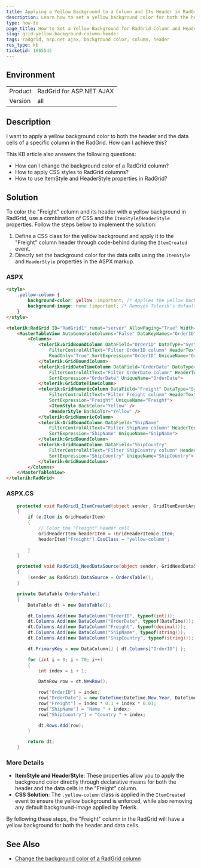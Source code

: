 ```yaml
---
title: Applying a Yellow Background to a Column and Its Header in RadGrid
description: Learn how to set a yellow background color for both the header and data cells of a specific column in RadGrid for ASP.NET AJAX.
type: how-to
page_title: How to Set a Yellow Background for RadGrid Column and Header
slug: grid-yellow-background-column-header
tags: radgrid, asp.net ajax, background color, column, header
res_type: kb
ticketid: 1665545
---
```


## Environment

<table>
<tbody>
<tr>
<td>Product</td>
<td>RadGrid for ASP.NET AJAX</td>
</tr>
<tr>
<td>Version</td>
<td>all</td>
</tr>
</tbody>
</table>

## Description

I want to apply a yellow background color to both the header and the data cells of a specific column in the RadGrid. How can I achieve this?

This KB article also answers the following questions:
- How can I change the background color of a RadGrid column?
- How to apply CSS styles to RadGrid columns?
- How to use ItemStyle and HeaderStyle properties in RadGrid?

## Solution

To color the "Freight" column and its header with a yellow background in RadGrid, use a combination of CSS and the `ItemStyle`/`HeaderStyle` properties. Follow the steps below to implement the solution:

1. Define a CSS class for the yellow background and apply it to the "Freight" column header through code-behind during the `ItemCreated` event.
2. Directly set the background color for the data cells using the `ItemStyle` and `HeaderStyle` properties in the ASPX markup.

### ASPX

```aspx
<style>
    .yellow-column {
        background-color: yellow !important; /* Applies the yellow background */
        background-image: none !important; /* Removes Telerik's default background-image from the column header cell */
    }
</style>

<telerik:RadGrid ID="RadGrid1" runat="server" AllowPaging="True" Width="800px" OnNeedDataSource="RadGrid1_NeedDataSource" OnItemCreated="RadGrid1_ItemCreated">
    <MasterTableView AutoGenerateColumns="False" DataKeyNames="OrderID">
        <Columns>
            <telerik:GridBoundColumn DataField="OrderID" DataType="System.Int32"
                FilterControlAltText="Filter OrderID column" HeaderText="OrderID"
                ReadOnly="True" SortExpression="OrderID" UniqueName="OrderID">
            </telerik:GridBoundColumn>
            <telerik:GridDateTimeColumn DataField="OrderDate" DataType="System.DateTime"
                FilterControlAltText="Filter OrderDate column" HeaderText="OrderDate"
                SortExpression="OrderDate" UniqueName="OrderDate">
            </telerik:GridDateTimeColumn>
            <telerik:GridNumericColumn DataField="Freight" DataType="System.Decimal"
                FilterControlAltText="Filter Freight column" HeaderText="Freight"
                SortExpression="Freight" UniqueName="Freight">
                <ItemStyle BackColor="Yellow" />
                <HeaderStyle BackColor="Yellow" />
            </telerik:GridNumericColumn>
            <telerik:GridBoundColumn DataField="ShipName"
                FilterControlAltText="Filter ShipName column" HeaderText="ShipName"
                SortExpression="ShipName" UniqueName="ShipName">
            </telerik:GridBoundColumn>
            <telerik:GridBoundColumn DataField="ShipCountry"
                FilterControlAltText="Filter ShipCountry column" HeaderText="ShipCountry"
                SortExpression="ShipCountry" UniqueName="ShipCountry">
            </telerik:GridBoundColumn>
        </Columns>
    </MasterTableView>
</telerik:RadGrid>
```

### ASPX.CS

```csharp
    protected void RadGrid1_ItemCreated(object sender, GridItemEventArgs e)
    {
        if (e.Item is GridHeaderItem)
        {
            // Color the "Freight" header cell
            GridHeaderItem headerItem = (GridHeaderItem)e.Item;
            headerItem["Freight"].CssClass = "yellow-column";

        }
    }

    protected void RadGrid1_NeedDataSource(object sender, GridNeedDataSourceEventArgs e)
    {
        (sender as RadGrid).DataSource = OrdersTable(); 
    }

    private DataTable OrdersTable()
    {
        DataTable dt = new DataTable();

        dt.Columns.Add(new DataColumn("OrderID", typeof(int)));
        dt.Columns.Add(new DataColumn("OrderDate", typeof(DateTime)));
        dt.Columns.Add(new DataColumn("Freight", typeof(decimal)));
        dt.Columns.Add(new DataColumn("ShipName", typeof(string)));
        dt.Columns.Add(new DataColumn("ShipCountry", typeof(string)));

        dt.PrimaryKey = new DataColumn[] { dt.Columns["OrderID"] };

        for (int i = 0; i < 70; i++)
        {
            int index = i + 1;

            DataRow row = dt.NewRow();

            row["OrderID"] = index;
            row["OrderDate"] = new DateTime(DateTime.Now.Year, DateTime.Now.Month, DateTime.Now.Day, 0, 0, 0).AddHours(index);
            row["Freight"] = index * 0.1 + index * 0.01;
            row["ShipName"] = "Name " + index;
            row["ShipCountry"] = "Country " + index;

            dt.Rows.Add(row);
        }

        return dt;
    }
```

### More Details

- **ItemStyle and HeaderStyle**: These properties allow you to apply the background color directly through declarative means for both the header and the data cells in the "Freight" column.
- **CSS Solution**: The `.yellow-column` class is applied in the `ItemCreated` event to ensure the yellow background is enforced, while also removing any default background-image applied by Telerik.

By following these steps, the "Freight" column in the RadGrid will have a yellow background for both the header and data cells.

## See Also

- [Change the background color of a RadGrid column](https://docs.telerik.com/devtools/aspnet-ajax/knowledge-base/grid-change-column-background-color)
